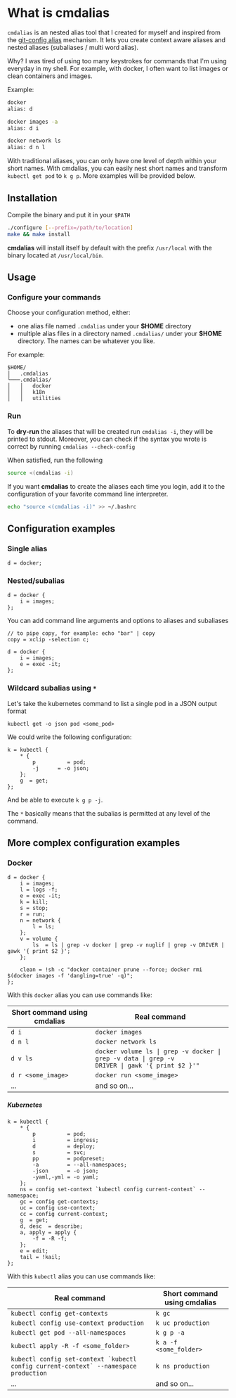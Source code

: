 # What is cmdalias

`cmdalias` is an nested alias tool that I created for myself and inspired from the [git-config alias](https://git-scm.com/book/en/v2/Git-Basics-Git-Aliases) mechanism. It lets you create context aware aliases and nested aliases (subaliases / multi word alias).

Why? I was tired of using too many keystrokes for commands that I'm using everyday in my shell. For example, with docker, I often want to list images or clean containers and images.

Example: 

```bash
docker
alias: d

docker images -a
alias: d i

docker network ls
alias: d n l
```

With traditional aliases, you can only have one level of depth within your short names. With cmdalias, you can easily nest short names and transform `kubectl get pod` to `k g p`. More examples will be provided below.

## Installation

Compile the binary and put it in your `$PATH`

```bash
./configure [--prefix=/path/to/location]
make && make install
```

**cmdalias** will install itself by default with the prefix `/usr/local` with the binary located at `/usr/local/bin`.

## Usage

### Configure your commands

Choose your configuration method, either:

- one alias file named `.cmdalias` under your **$HOME** directory
- multiple alias files in a directory named `.cmdalias/` under your **$HOME** directory. The names can be whatever you like.

For example:

```
$HOME/
│   .cmdalias
└───.cmdalias/
│   │   docker
│   │   k18n
│   │   utilities
```

### Run

To **dry-run** the aliases that will be created run `cmdalias -i`, they will be printed to stdout. Moreover, you can check if the syntax you wrote is correct by running `cmdalias --check-config`

When satisfied, run the following  

```bash
source <(cmdalias -i)
```

If you want **cmdalias** to create the aliases each time you login, add it to the configuration of your favorite command line interpreter.

```bash
echo "source <(cmdalias -i)" >> ~/.bashrc
```

## Configuration examples

### Single alias

```
d = docker;
```

### Nested/subalias

```
d = docker {
    i = images;
};
```

You can add command line arguments and options to aliases and subaliases

```
// to pipe copy, for example: echo "bar" | copy
copy = xclip -selection c;

d = docker {
    i = images;
    e = exec -it;
};
```

### Wildcard subalias using `*`

Let's take the kubernetes command to list a single pod in a JSON output format
```
kubectl get -o json pod <some_pod>
```

We could write the following configuration:

```
k = kubectl {
    * {
        p          = pod;
        -j      = -o json;
    };
    g  = get;
};
```

And be able to execute `k g p -j`.

The `*` basically means that the subalias is permitted at any level of the command.

## More complex configuration examples

### Docker

```
d = docker {
    i = images;
    l = logs -f;
    e = exec -it;
    k = kill;
    s = stop;
    r = run;
    n = network {
        l = ls;
    };
    v = volume {
        ls  = ls | grep -v docker | grep -v nuglif | grep -v DRIVER | gawk '{ print $2 }';
    };

    clean = !sh -c "docker container prune --force; docker rmi $(docker images -f 'dangling=true' -q)";
};
```

With this `docker` alias you can use commands like:

| Short command using cmdalias | Real command |
| --- | --- |
| `d i` | `docker images` |
| `d n l` | `docker network ls` |
| `d v ls` | <code>docker volume ls &#124; grep -v docker &#124; grep -v data &#124; grep -v DRIVER &#124; gawk '{ print $2 }'"</code> |
| `d r <some_image>` | `docker run <some_image>` |
| ... | and so on... |

##### Kubernetes

```
k = kubectl {
    * {
        p          = pod;
        i          = ingress;
        d          = deploy;
        s          = svc;
        pp         = podpreset;
        -a         = --all-namespaces;
        -json      = -o json;
        -yaml,-yml = -o yaml;
    };
    ns = config set-context `kubectl config current-context` --namespace;
    gc = config get-contexts;
    uc = config use-context;
    cc = config current-context;
    g  = get;
    d, desc  = describe;
    a, apply = apply {
        -f = -R -f;
    };
    e = edit;
    tail = !kail;
};
```

With this `kubectl` alias you can use commands like:

| Real command | Short command using cmdalias |
| --- | --- |
| `kubectl config get-contexts` | `k gc` |
| `kubectl config use-context production` | `k uc production` |
| `kubectl get pod --all-namespaces` | `k g p -a` |
| `kubectl apply -R -f <some_folder>` | `k a -f <some_folder>` |
| ``kubectl config set-context `kubectl config current-context` --namespace production`` | `k ns production` |
| ... | and so on... |
